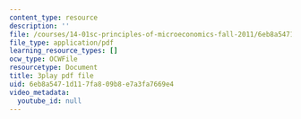 ```yaml
---
content_type: resource
description: ''
file: /courses/14-01sc-principles-of-microeconomics-fall-2011/6eb8a5471d117fa809b8e7a3fa7669e4_9kH0x7V_0Ig.pdf
file_type: application/pdf
learning_resource_types: []
ocw_type: OCWFile
resourcetype: Document
title: 3play pdf file
uid: 6eb8a547-1d11-7fa8-09b8-e7a3fa7669e4
video_metadata:
  youtube_id: null
---
```

